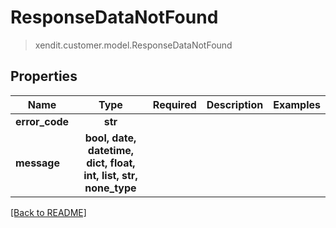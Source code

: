# ResponseDataNotFound
> xendit.customer.model.ResponseDataNotFound


## Properties
| Name | Type | Required | Description | Examples |
|------------|:-------------:|:-------------:|-------------|:-------------:|
| **error_code** | **str** | |   |  |
| **message** | **bool, date, datetime, dict, float, int, list, str, none_type** | |   |  |


[[Back to README]](../../README.md)



